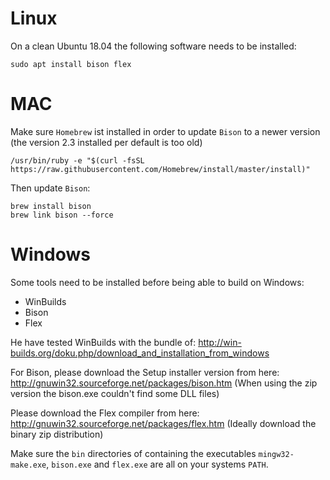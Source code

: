 <!--

  Licensed to the Apache Software Foundation (ASF) under one or more
  contributor license agreements.  See the NOTICE file distributed with
  this work for additional information regarding copyright ownership.
  The ASF licenses this file to You under the Apache License, Version 2.0
  (the "License"); you may not use this file except in compliance with
  the License.  You may obtain a copy of the License at

      http://www.apache.org/licenses/LICENSE-2.0

  Unless required by applicable law or agreed to in writing, software
  distributed under the License is distributed on an "AS IS" BASIS,
  WITHOUT WARRANTIES OR CONDITIONS OF ANY KIND, either express or implied.
  See the License for the specific language governing permissions and
  limitations under the License.

-->
# Linux

On a clean Ubuntu 18.04 the following software needs to be installed:

    sudo apt install bison flex
         
# MAC

Make sure `Homebrew` ist installed in order to update `Bison` to a newer version (the version 2.3 installed per default is too old)
    
    /usr/bin/ruby -e "$(curl -fsSL https://raw.githubusercontent.com/Homebrew/install/master/install)"

Then update `Bison`: 

    brew install bison
    brew link bison --force

# Windows

Some tools need to be installed before being able to build on Windows:

- WinBuilds
- Bison
- Flex

He have tested WinBuilds with the bundle of: http://win-builds.org/doku.php/download_and_installation_from_windows

For Bison, please download the Setup installer version from here: http://gnuwin32.sourceforge.net/packages/bison.htm (When using the zip version the bison.exe couldn't find some DLL files)

Please download the Flex compiler from here: http://gnuwin32.sourceforge.net/packages/flex.htm (Ideally download the binary zip distribution)  

Make sure the `bin` directories of containing the executables `mingw32-make.exe`, `bison.exe` and `flex.exe` are all on your systems `PATH`.
